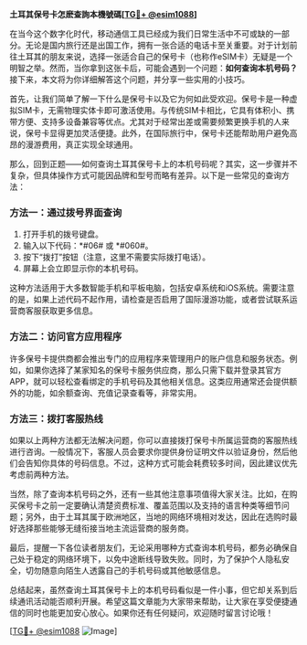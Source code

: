 **土耳其保号卡怎麽查詢本機號碼[[TG💪+ @esim1088](https://t.me/s/esim1088)]**

在当今这个数字化时代，移动通信工具已经成为我们日常生活中不可或缺的一部分。无论是国内旅行还是出国工作，拥有一张合适的电话卡至关重要。对于计划前往土耳其的朋友来说，选择一张适合自己的保号卡（也称作eSIM卡）无疑是一个明智之举。然而，当你拿到这张卡后，可能会遇到一个问题：**如何查询本机号码？** 接下来，本文将为你详细解答这个问题，并分享一些实用的小技巧。

首先，让我们简单了解一下什么是保号卡以及它为何如此受欢迎。保号卡是一种虚拟SIM卡，无需物理实体卡即可激活使用。与传统SIM卡相比，它具有体积小、携带方便、支持多设备兼容等优点。尤其对于经常出差或需要频繁更换手机的人来说，保号卡显得更加灵活便捷。此外，在国际旅行中，保号卡还能帮助用户避免高昂的漫游费用，真正实现全球通用。

那么，回到正题——如何查询土耳其保号卡上的本机号码呢？其实，这一步骤并不复杂，但具体操作方式可能因品牌和型号而略有差异。以下是一些常见的查询方法：

### 方法一：通过拨号界面查询

1. 打开手机的拨号键盘。
2. 输入以下代码：*#06# 或 *#060#。
3. 按下“拨打”按钮（注意，这里不需要实际拨打电话）。
4. 屏幕上会立即显示你的本机号码。

这种方法适用于大多数智能手机和平板电脑，包括安卓系统和iOS系统。需要注意的是，如果上述代码不起作用，请检查是否启用了国际漫游功能，或者尝试联系运营商客服获取更多信息。

### 方法二：访问官方应用程序

许多保号卡提供商都会推出专门的应用程序来管理用户的账户信息和服务状态。例如，如果你选择了某家知名的保号卡服务供应商，那么只需下载并登录其官方APP，就可以轻松查看绑定的手机号码及其他相关信息。这类应用通常还会提供额外的功能，如余额查询、充值记录查看等，非常实用。

### 方法三：拨打客服热线

如果以上两种方法都无法解决问题，你可以直接拨打保号卡所属运营商的客服热线进行咨询。一般情况下，客服人员会要求你提供身份证明文件以验证身份，然后他们会告知你具体的号码信息。不过，这种方式可能会耗费较多时间，因此建议优先考虑前两种方法。

当然，除了查询本机号码之外，还有一些其他注意事项值得大家关注。比如，在购买保号卡之前一定要确认清楚资费标准、覆盖范围以及支持的语言种类等细节问题；另外，由于土耳其属于欧洲地区，当地的网络环境相对发达，因此在选购时最好选择那些能够无缝衔接当地主流运营商的服务商。

最后，提醒一下各位读者朋友们，无论采用哪种方式查询本机号码，都务必确保自己处于稳定的网络环境下，以免中途断线导致失败。同时，为了保护个人隐私安全，切勿随意向陌生人透露自己的手机号码或其他敏感信息。

总结起来，虽然查询土耳其保号卡上的本机号码看似是一件小事，但它却关系到后续通讯活动能否顺利开展。希望这篇文章能为大家带来帮助，让大家在享受便捷通信的同时也能更加安心放心。如果你还有任何疑问，欢迎随时留言讨论哦！

[[TG💪+ @esim1088](https://t.me/s/esim1088) ![Image](https://i.postimg.cc/4NQfJmqS/Snipaste-2025-05-13-00-14-12.png)]